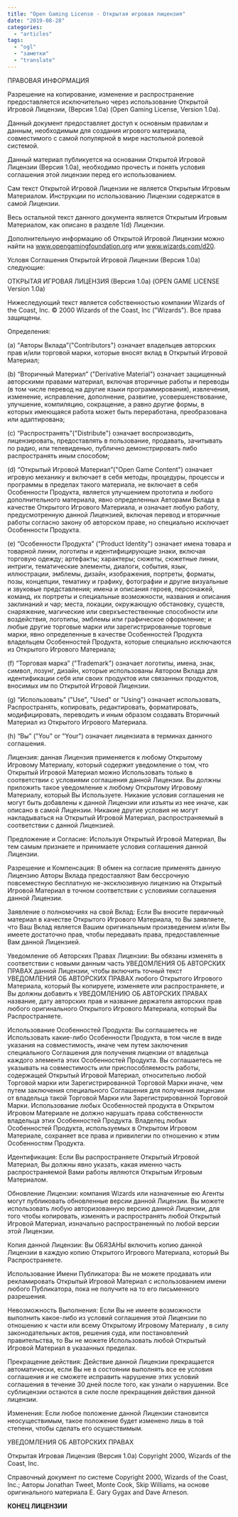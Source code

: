 ```yaml
---
title: "Open Gaming License - Открытая игровая лицензия"
date: "2019-08-28"
categories: 
  - "articles"
tags: 
  - "ogl"
  - "заметки"
  - "translate"
---
```


ПРАВОВАЯ ИНФОРМАЦИЯ

Разрешение на копирование, изменение и распространение предоставляется исключительно через использование Открытой Игровой Лицензии, (Версия 1.0а) (Open Gaming License, Version 1.0a).

Данный документ предоставляет доступ к основным правилам и данным, необходимым для создания игрового материала, совместимого с самой популярной в мире настольной ролевой системой.

Данный материал публикуется на основании Открытой Игровой Лицензии (Версия 1.0а), необходимо прочесть и понять условия соглашения этой лицензии перед его использованием.

Сам текст Открытой Игровой Лицензии не является Открытым Игровым Материалом. Инструкции по использованию Лицензии содержатся в самой Лицензии.

Весь остальной текст данного документа является Открытым Игровым Материалом, как описано в разделе 1(d) Лицензии.

Дополнительную информацию об Открытой Игровой Лицензии можно найти на www.opengamingfoundation.org или www.wizards.com/d20.

Условя Соглашения Открытой Игровой Лицензии (Версия 1.0a) следующие:

ОТКРЫТАЯ ИГРОВАЯ ЛИЦЕНЗИЯ (Версия 1.0a) (OPEN GAME LICENSE Version 1.0a)

Нижеследующий текст является собственностью компании Wizards of the Coast, Inc. © 2000 Wizards of the Coast, Inc ("Wizards"). Все права защищены.

Определения:

(a) “Авторы Вклада”("Contributors") означает владельцев авторских прав и/или торговой марки, которые вносят вклад в Открытый Игровой Материал;

(b) “Вторичный Материал” ("Derivative Material") означает защищенный авторскими правами материал, включая вторичные работы и переводы (в том числе перевод на другие языки программирования), извлечения, изменение, исправление, дополнение, развитие, усовершенствование, улучшение, компиляцию, сокращение, а равно другие формы, в которых имеющаяся работа может быть переработана, преобразована или адаптирована;

(c) “Распространять”("Distribute") означает воспроизводить, лицензировать, предоставлять в пользование, продавать, зачитывать по радио, или телевиденью, публично демонстрировать либо распространять иным способом;

(d) “Открытый Игровой Материал”("Open Game Content") означает игровую механику и включает в себя методы, процедуры, процессы и программы в пределах такого материала, не включает в себя Особенности Продукта, является улучшением прототипа и любого дополнительного материала, явно определенных Авторами Вклада в качестве Открытого Игрового Материала, и означает любую работу, предусмотренную данной Лицензией, включая перевод и вторичные работы согласно закону об авторском праве, но специально исключает Особенности Продукта.

(e) “Особенности Продукта” ("Product Identity") означает имена товара и товарной линии, логотипы и идентифицирующие знаки, включая торговую одежду; артефакты; характеры; сюжеты, сюжетные линии, интриги, тематические элементы, диалоги, события, язык, иллюстрации, эмблемы, дизайн, изображения, портреты, форматы, позы, концепции, тематику и графику, фотографии и другие визуальные и звуковые представления; имена и описания героев, персонажей, команд, их портреты и специальные возможности, названия и описания заклинаний и чар; места, локации, окружающую обстановку, существ, снаряжение, магические или сверхъестественные способности или воздействия, логотипы, эмблемы или графическое оформление; и любые другие торговые марки или зарегистрированные торговые марки, явно определенные в качестве Особенностей Продукта владельцем Особенностей Продукта, которые специально исключаются из Открытого Игрового Материала;

(f) “Торговая марка” ("Trademark") означает логотипы, имена, знак, символ, лозунг, дизайн, которые использованы Автором Вклада для идентификации себя или своих продуктов или связанных продуктов, вносимых им по Открытой Игровой Лицензии.

(g) “Использовать” ("Use", "Used" or "Using") означает использовать, Распространять, копировать, редактировать, форматировать, модифицировать, переводить и иным образом создавать Вторичный Материал из Открытого Игрового Материала.

(h) “Вы” ("You" or "Your") означает лицензиата в терминах данного соглашения.

Лицензия: данная Лицензия применяется к любому Открытому Игровому Материалу, который содержит уведомление о том, что Открытый Игровой Материал можно Использовать только в соответствии с условиями соглашения данной Лицензии. Вы должны приложить такое уведомление к любому Открытому Игровому Материалу, который Вы Используете. Никакие условия соглашения не могут быть добавлены к данной Лицензии или изъяты из нее иначе, как описано в самой Лицензии. Никакие другие условия не могут накладываться на Открытый Игровой Материал, распространяемый в соответствии с данной Лицензией.

Предложение и Согласие: Используя Открытый Игровой Материал, Вы тем самым признаете и принимаете условия соглашения данной Лицензии.

Разрешение и Компенсация: В обмен на согласие применять данную Лицензию Авторы Вклада предоставляют Вам бессрочную повсеместную бесплатную не-эксклюзивную лицензию на Открытый Игровой Материал в точном соответствии с условиями соглашения данной Лицензии.

Заявление о полномочиях на свой Вклад: Если Вы вносите первичный материал в качестве Открытого Игрового Материала, то Вы заявляете, что Ваш Вклад является Вашим оригинальным произведением и/или Вы имеете достаточно прав, чтобы передавать права, предоставленные Вам данной Лицензией.

Уведомление об Авторских Правах Лицензии: Вы обязаны изменять в соответствии с новыми данным часть УВЕДОМЛЕНИЯ ОБ АВТОРСКИХ ПРАВАХ данной Лицензии, чтобы включить точный текст УВЕДОМЛЕНИЯ ОБ АВТОРСКИХ ПРАВАХ любого Открытого Игрового Материала, который Вы копируете, изменяете или распространяете, и Вы должны добавить к УВЕДОМЛЕНИЮ ОБ АВТОРСКИХ ПРАВАХ название, дату авторских прав и название держателя авторских прав любого оригинального Открытого Игрового Материала, который Вы Распространяете.

Использование Особенностей Продукта: Вы соглашаетесь не Использовать какие-либо Особенности Продукта, в том числе в виде указания на совместимость, иначе чем путем заключения специального Соглашения для получения лицензии от владельца каждого элемента этих Особенностей Продукта. Вы соглашаетесь не указывать на совместимость или приспособляемость работы, содержащей Открытый Игровой Материал, относительно любой Торговой марки или Зарегистрированной Торговой Марки иначе, чем путем заключения специального Соглашения для получения лицензии от владельца такой Торговой Марки или Зарегистрированной Торговой Марки. Использование любых Особенностей продукта в Открытом Игровом Материале не должно нарушать права собственности владельца этих Особенностей Продукта. Владелец любых Особенностей Продукта, используемых в Открытом Игровом Материале, сохраняет все права и привилегии по отношению к этим Особенностям Продукта.

Идентификация: Если Вы распространяете Открытый Игровой Материал, Вы должны явно указать, какая именно часть распространяемой Вами работы являются Открытым Игровым Материалом.

Обновление Лицензии: компания Wizards или назначенные ею Агенты могут публиковать обновленные версии данной Лицензии. Вы можете использовать любую авторизованную версию данной Лицензии, для того чтобы копировать, изменять и распространять любой Открытый Игровой Материал, изначально распространенный по любой версии этой Лицензии.

Копия данной Лицензии: Вы ОБЯЗАНЫ включить копию данной Лицензии в каждую копию Открытого Игрового Материала, который Вы Распространяете.

Использование Имени Публикатора: Вы не можете продавать или рекламировать Открытый Игровой Материал с использованием имени любого Публикатора, пока не получите на то его письменного разрешения.

Невозможность Выполнения: Если Вы не имеете возможности выполнить какое-либо из условий соглашения этой Лицензии по отношению к части или всему Открытому Игровому Материалу , в силу законодательных актов, решения суда, или постановлений правительства, то Вы не можете Использовать любой Открытый Игровой Материал в указанных пределах.

Прекращение действия: Действие данной Лицензии прекращается автоматически, если Вы не в состоянии выполнять все ее условия соглашения и не сможете исправить нарушение этих условий соглашения в течение 30 дней после того, как узнали о нарушении. Все сублицензии остаются в силе после прекращения действия данной лицензии.

Изменения: Если любое положение данной Лицензии становится неосуществимым, такое положение будет изменено лишь в той степени, чтобы сделать его осуществимым.

УВЕДОМЛЕНИЯ ОБ АВТОРСКИХ ПРАВАХ

Открытая Игровая Лицензия (Версия 1.0a) Copyright 2000, Wizards of the Coast, Inc.

Справочный документ по системе Copyright 2000, Wizards of the Coast, Inc.; Авторы Jonathan Tweet, Monte Cook, Skip Williams, на основе оригинального материала E. Gary Gygax and Dave Arneson.

**КОНЕЦ ЛИЦЕНЗИИ**

